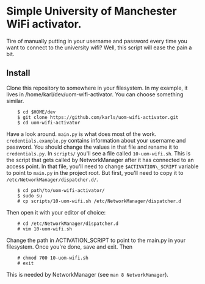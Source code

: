 # Simple University of Manchester WiFi activator.

Tire of manually putting in your username and password every time you want to
connect to the university wifi? Well, this script will ease the pain a bit.

## Install

Clone this repository to somewhere in your filesystem. In my example, it lives in
/home/karl/dev/uom-wifi-activator. You can choose something similar.

```
	$ cd $HOME/dev
	$ git clone https://github.com/karls/uom-wifi-activator.git
	$ cd uom-wifi-activator
```

Have a look around. `main.py` is what does most of the work.
`credentials.example.py` contains information about your username and password.
You should change the values in that file and rename it to `credentials.py`.
In `scripts/` you'll see a file called `10-uom-wifi.sh`. This is the script that
gets called by NetworkManager after it has connected to an access point. In that
file, you'll need to change `$ACTIVATION\_SCRIPT` variable to point to `main.py`
in the project root. But first, you'll need to copy it to
`/etc/NetworkManager/dispatcher.d/`.

```
	$ cd path/to/uom-wifi-activator/
	$ sudo su
	# cp scripts/10-uom-wifi.sh /etc/NetworkManager/dispatcher.d
```

Then open it with your editor of choice:

```
	# cd /etc/NetworkManager/dispatcher.d
	# vim 10-uom-wifi.sh
```

Change the path in ACTIVATION_SCRIPT to point to the main.py in your filesystem.
Once you're done, save and exit. Then

```
	# chmod 700 10-uom-wifi.sh
	# exit
```

This is needed by NetworkManager (see `man 8 NetworkManager`).
